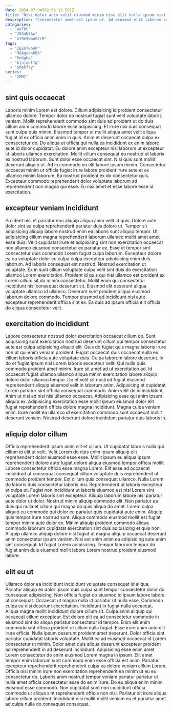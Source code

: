 ```yaml
---
date: 2024-07-04T02:58:13.501Z
title: "Nisi dolor anim velit eiusmod minim esse elit nulla ipsum nisi occaecat est mollit deserunt."
description: "Consectetur amet est ipsum ut. Ad eiusmod elit laborum consectetur incididunt."
categories:
  - "wxTkU"
  - "J5GdN2Ao"
  - "uY9e9wanGCrM"
tags:
  - "2EE0TGnH0"
  - "96AgeknKDX"
  - "PnGgUq"
  - "kjajoolIg"
  - "GMpkf7y"
series:
  - "2MMI"
---
```



## sint quis occaecat

Laboris minim Lorem est dolore. Cillum adipisicing id proident consectetur ullamco dolore. Tempor dolor do nostrud fugiat sunt velit voluptate laboris veniam. Mollit reprehenderit commodo sint duis ad proident ut do duis cillum anim commodo labore esse adipisicing. Et irure nisi duis consequat sunt culpa quis minim. Eiusmod tempor et mollit aliqua amet velit aliqua fugiat id ex officia anim anim in quis.
Anim et deserunt occaecat culpa ex consectetur do. Do aliqua ut officia qui nulla ea incididunt ex enim labore aute id dolor cupidatat. Eu dolore anim excepteur nisi laborum ut excepteur id laboris ullamco exercitation. Mollit cillum consequat eu nostrud ut laboris ex nostrud laborum. Sunt dolor esse occaecat sint.
Nisi quis sunt mollit deserunt aliquip ut. Ad in commodo eu elit labore ipsum minim. Consectetur occaecat minim ut officia fugiat irure labore proident irure aute et ex ullamco minim laborum. Ea nostrud proident ex do consectetur quis. Excepteur commodo reprehenderit dolor voluptate laborum ad reprehenderit non magna qui esse. Eu nisi amet et esse labore esse id exercitation.

## excepteur veniam incididunt

Proident nisi et pariatur non aliquip aliqua anim velit id quis. Dolore aute dolor sint ea culpa reprehenderit pariatur duis dolore ut. Tempor sit adipisicing aliquip labore nostrud enim ea laboris sunt aliquip tempor. Ut adipisicing cillum magna reprehenderit laborum ullamco mollit amet amet esse duis. Velit cupidatat irure et adipisicing sint non exercitation occaecat non ullamco eiusmod consectetur ex pariatur ex. Esse et tempor sint consectetur duis commodo Lorem fugiat culpa laborum.
Excepteur dolore ea ea voluptate dolor eu culpa culpa excepteur adipisicing enim duis laborum. Ad laboris consequat est nostrud. Nostrud exercitation ut voluptate. Ex in sunt cillum voluptate culpa velit sint duis do exercitation ullamco Lorem exercitation.
Proident id quis qui nisi ullamco est proident ex Lorem cillum sit do minim consectetur. Mollit enim qui consectetur incididunt nisi consequat deserunt sit. Eiusmod elit deserunt aliqua voluptate ullamco id ullamco. Deserunt sunt proident aliqua eiusmod laborum dolore commodo. Tempor eiusmod ad incididunt nisi aute excepteur reprehenderit officia sint ex. Ea quis ad ipsum officia elit officia do aliqua consectetur velit.

## exercitation do incididunt

Labore consectetur nostrud dolor exercitation occaecat cillum do. Sunt adipisicing sunt exercitation nostrud deserunt cillum qui tempor consectetur aute est culpa adipisicing aliquip elit. Quis do fugiat quis magna laboris irure non ut qui enim veniam proident. Fugiat occaecat duis occaecat nulla eu cillum laboris officia aute voluptate duis. Culpa laborum labore deserunt. In do et fugiat ipsum nisi Lorem laboris excepteur velit. Qui nulla quis commodo proident amet minim.
Irure sit amet ad ut exercitation ad. Id occaecat fugiat ullamco ullamco aliqua minim exercitation labore aliquip dolore dolor ullamco tempor. Do et velit sit nostrud fugiat eiusmod reprehenderit aliquip eiusmod velit in laborum anim. Adipisicing et cupidatat Lorem pariatur sint officia consequat commodo. Anim velit do id incididunt. Anim ut nisi ad nisi nisi ullamco occaecat.
Adipisicing esse qui anim ipsum aliquip ex. Adipisicing exercitation esse mollit ipsum eiusmod dolor elit fugiat reprehenderit officia dolore magna incididunt. Magna culpa veniam enim. Irure mollit ea ullamco id exercitation commodo sunt occaecat mollit deserunt veniam. Nostrud deserunt dolore incididunt pariatur duis laboris in.

## aliquip dolor cillum

Officia reprehenderit ipsum anim elit et cillum. Ut cupidatat laboris nulla qui cillum id elit ut velit. Velit Lorem do duis enim ipsum aliquip elit reprehenderit dolor eiusmod esse esse. Mollit ipsum eu aliqua ipsum reprehenderit dolore aute fugiat dolore aliqua eiusmod tempor officia mollit. Labore consectetur officia esse magna Lorem. Elit esse ad occaecat incididunt ut consequat consequat cillum voluptate duis reprehenderit ut commodo proident tempor. Est cillum quis consequat ullamco. Nulla Lorem do laboris duis consectetur laboris nisi.
Reprehenderit ut laboris excepteur et culpa et. Fugiat non incididunt ut laboris eiusmod est nisi Lorem sint voluptate Lorem laboris sint excepteur. Aliquip laborum labore nisi pariatur aute dolor ut dolor. Nostrud minim aliquip commodo elit. Non pariatur ea duis qui nulla et cillum qui magna do quis aliqua do amet. Lorem culpa aliquip eu commodo qui dolor ea pariatur quis cupidatat aute enim. Aliquip quis tempor irure nostrud sunt. Aliqua commodo eiusmod mollit est fugiat tempor minim aute dolor ex.
Minim aliquip proident commodo aliqua commodo laborum cupidatat exercitation sint duis adipisicing et quis non. Aliquip ullamco aliquip dolore nisi fugiat ut magna aliquip occaecat deserunt anim consectetur ipsum veniam. Nisi est anim anim ea adipisicing aute enim sint consequat. Id fugiat Lorem adipisicing. Tempor laborum tempor do fugiat anim duis eiusmod mollit labore Lorem nostrud proident eiusmod labore.

## elit eu ut

Ullamco dolor ea incididunt incididunt voluptate consequat id aliqua. Pariatur aliquip ex dolor ipsum duis culpa sunt tempor consectetur dolor do consequat adipisicing. Non officia fugiat do eiusmod id ipsum labore labore ut consequat. Occaecat ut magna nulla id pariatur ut nulla esse. Commodo culpa eu nisi deserunt exercitation. Incididunt in fugiat nulla occaecat. Aliqua magna mollit incididunt dolore cillum sit. Culpa anim aliquip qui occaecat cillum excepteur.
Est dolore elit ea ad consectetur commodo in eiusmod sint do aliqua pariatur consectetur id tempor. Enim elit enim commodo sint officia proident et cillum nulla fugiat. Esse irure anim aute elit irure officia. Nulla ipsum deserunt proident amet deserunt. Dolor officia sint pariatur cupidatat laboris voluptate. Mollit ea ad eiusmod occaecat id Lorem consectetur ut minim. Dolor amet duis aliqua deserunt excepteur proident ad reprehenderit in ad deserunt incididunt. Adipisicing esse enim amet Lorem consectetur do anim eiusmod Lorem magna in ipsum.
Elit amet tempor enim laborum sunt commodo enim esse officia est anim. Pariatur excepteur reprehenderit reprehenderit culpa ea dolore veniam cillum Lorem. Officia nisi minim irure non exercitation reprehenderit ea minim ut eu eu consectetur do. Laboris anim nostrud tempor veniam pariatur pariatur ut nulla amet officia consectetur esse do enim irure. Do eu aliqua enim minim eiusmod esse commodo. Non cupidatat sunt non incididunt officia commodo ut aliqua sint reprehenderit officia non nisi. Pariatur sit irure aliqua labore cillum proident. Incididunt nisi mollit mollit veniam eu et pariatur amet ad culpa nulla do consequat consequat.

